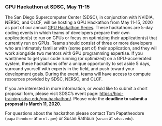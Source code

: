 ### GPU Hackathon at SDSC, May 11-15

The San Diego Supercomputer Center (SDSC), in conjunction with NVIDIA, NERSC,
and OLCF, will be hosting a GPU Hackathon from May 11-15, 2020 as part of our
annual [GPU Hackathon Series](https://hpc-training.sdsc.edu/gpuhackathon/). 
These hackathons are 5-day coding events in which
teams of developers prepare their own application(s) to run on GPUs or focus on
optimizing their application(s) that currently run on GPUs. Teams should consist
of three or more developers who are intimately familiar with (some part of)
their application, and they will work alongside two mentors with GPU programming
expertise. If you want/need to get your code running (or optimized) on a
GPU-accelerated system, these hackathons offer a unique opportunity to set aside
5 days, surround yourself with experts in the field, and push toward your
development goals. During the event, teams will have access to compute resources
provided by SDSC, NERSC, and OLCF.

If you are interested in more information, or would like to submit a short
proposal form, please visit SDSC’s event page:
<https://hpc-training.sdsc.edu/gpuhackathon/>. Please note the **deadline to submit
a proposal is March 11, 2020**. 

For questions about the hackathon please contact Tom Papatheodore (`papatheodore` at
`ornl.gov`) or Susan Rathbun (`susan` at `sdsc.edu`).

